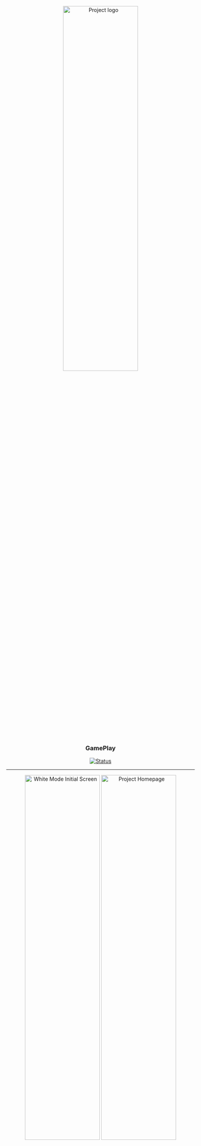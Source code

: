 <p align="center">
 <img width=200px height=50% src="https://user-images.githubusercontent.com/49297012/122696620-e3a21e00-d219-11eb-96e4-8fd4bc2451c9.png" alt="Project logo">
</p>

<h3 align="center">GamePlay</h3>

<div align="center">

[![Status](https://img.shields.io/badge/status-active-success.svg)]()

</div>

---
<p align="center">
  <img width=200px height=50% src="https://user-images.githubusercontent.com/49297012/122696402-5959ba00-d219-11eb-8158-7b7855c964b9.jpg" alt="White Mode Initial Screen">
   <img width=200px height=50% src="https://user-images.githubusercontent.com/49297012/123487258-ecad3980-d5e3-11eb-917f-b0e8c0c28573.jpg" alt="Project Homepage">
   <img width=200px height=50% src="https://user-images.githubusercontent.com/49297012/123521442-166e6b00-d68d-11eb-8ab7-b2ae7f02d452.jpeg" alt="Project Details Page">
    <img width=200px height=50% src="https://user-images.githubusercontent.com/49297012/123521443-17070180-d68d-11eb-95ea-bd0d3e465738.jpeg" alt="Schedule Match Page">

</p>


<p align="center"> Conecte-se e organize suas jogatinas
    <br>
</p>

## 📝 Tabela de conteúdo

- [Sobre](#about)
- [Ferramentas usadas](#built_using)
- [Autores](#authors)
- [Conquistas](#acknowledgement)

## 🧐 Sobre <a name = "about"></a>

Aplicativo realizado durante a semana do NLW Together, na 6° edição do evento NLW da Rocketseat.

### Pré Requisitos

- Node.JS
- Expo CLI
- Acesso a Internet
- VSCode
- React Native

### Instalação

Clone esse repositório

```
git clone https://github.com/flubyGit/NLWTogether.git
```

Entre na pasta do projeto

```
cd NLWTogether
```
Instale as dependências necessárias

```
sudo yarn install (ou npm i)
```

Inicie o expo

```
sudo expo start --tunnel
```


## 🚀 Desenvolvimento <a name = "deployment"></a>

- Não se esqueça de utilizar a palavra 'sudo' antes dos comandos de iniciação/instalação do projeto.
- Reinicie o expo sempre que ocorrer alguma mudança brusca no sistema.

## ⛏️ Ferramentas usadas <a name = "built_using"></a>

- [React Native](https://reactnative.dev/) - Mobile Framework
- [React Native Gesture Handler](https://docs.swmansion.com/react-native-gesture-handler/) - Util Buttons Platform
- [React Navigation](https://reactnavigation.org/) - Control navigation app
- [Typescript](https://www.typescriptlang.org/) - Superset Javascript
- [Expo](https://expo.io/) - Development

## ✍️ Autores <a name = "authors"></a>

- [@flubyGit](https://github.com/kylelobo) - Developer Web/Mobile Jr

## 🎉 Conquistas <a name = "acknowledgement"></a>

- Utilização e leitura de documentação da API do Discord
- Utilização de Compartilhamento de links com React Native (Share)
- Reforço das aulas do Ignite (React Navigation, AsyncStorage, Organização do Código, Pastas)
- Variaveis de Ambiente
- Criação de Hooks próprios com a Context API
